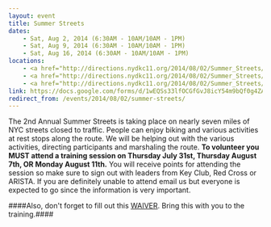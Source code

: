 ```yaml
---
layout: event
title: Summer Streets
dates: 
    - Sat, Aug 2, 2014 (6:30AM - 10AM/10AM - 1PM)
    - Sat, Aug 9, 2014 (6:30AM - 10AM/10AM - 1PM)
    - Sat, Aug 16, 2014 (6:30AM - 10AM/10AM - 1PM)
locations:
    - <a href="http://directions.nydkc11.org/2014/08/02/Summer_Streets/">Zones 1 and 2 - E 51st St &amp; Park Av, New York, NY 10022</a>
    - <a href="http://directions.nydkc11.org/2014/08/02/Summer_Streets/">Zones 3 and 4 - E 24th St &amp; Park Av, New York, NY 10010</a>
    - <a href="http://directions.nydkc11.org/2014/08/02/Summer_Streets/">Zones 5 and 6 - Kenmare St &amp; Lafayette St, New York, NY 10010</a>
link: https://docs.google.com/forms/d/1wEQSs33lfOCGfGvJ8icY54m9bQf0g4ZAKYJURxbhWn0/viewform
redirect_from: /events/2014/08/02/summer-streets/
---
```

The 2nd Annual Summer Streets is taking place on nearly seven miles of NYC streets closed to traffic.  People can enjoy biking and various activities at rest stops along the route.  We will be helping out with the various activities, directing participants and marshaling the route. **To volunteer you MUST attend a training session on Thursday July 31st, Thursday August 7th, OR Monday August 11th.** You will receive points for attending the session so make sure to sign out with leaders from Key Club, Red Cross or ARISTA. If you are definitely unable to attend email us but everyone is expected to go since the information is very important. 

####Also, don't forget to fill out this [WAIVER](https://docs.google.com/file/d/0B27xy3_LFsTlMW1lbGJEV25DVEtPV0RqS2IzX0xnem8xTGpn/edit).  Bring this with you to the training.####